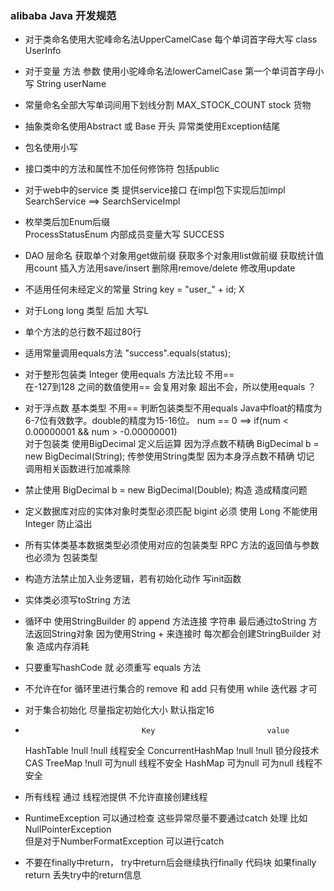 ### alibaba Java 开发规范
- 对于类命名使用大驼峰命名法UpperCamelCase 每个单词首字母大写
    class UserInfo  
- 对于变量 方法 参数 使用小驼峰命名法lowerCamelCase 第一个单词首字母小写
    String userName
- 常量命名全部大写单词间用下划线分割
    MAX_STOCK_COUNT   stock  货物
- 抽象类命名使用Abstract 或 Base 开头 异常类使用Exception结尾
- 包名使用小写
- 接口类中的方法和属性不加任何修饰符 包括public
- 对于web中的service 类 提供service接口 在impl包下实现后加impl
    SearchService    ==>   SearchServiceImpl
- 枚举类后加Enum后缀  
    ProcessStatusEnum   内部成员变量大写  SUCCESS 
- DAO 层命名
    获取单个对象用get做前缀
    获取多个对象用list做前缀
    获取统计值用count
    插入方法用save/insert
    删除用remove/delete
    修改用update
- 不适用任何未经定义的常量
    String key = "user_" + id;   X
- 对于Long long 类型  后加 大写L
- 单个方法的总行数不超过80行
- 适用常量调用equals方法
    "success".equals(status);
- 对于整形包装类 Integer  使用equals 方法比较  不用==  
    在-127到128  之间的数值使用== 会复用对象  超出不会，所以使用equals ？
- 对于浮点数 基本类型 不用== 判断包装类型不用equals 
    Java中float的精度为6-7位有效数字。double的精度为15-16位。 
    num == 0   ==>   if(num < 0.00000001 && num > -0.00000001)  
    对于包装类 使用BigDecimal 定义后运算 因为浮点数不精确
    BigDecimal b = new BigDecimal(String);
    传参使用String类型     因为本身浮点数不精确   切记
    调用相关函数进行加减乘除
- 禁止使用 BigDecimal b = new BigDecimal(Double);  构造 造成精度问题
- 定义数据库对应的实体对象时类型必须匹配  bigint  必须  使用 Long   不能使用Integer  防止溢出
- 所有实体类基本数据类型必须使用对应的包装类型 RPC 方法的返回值与参数也必须为 包装类型
- 构造方法禁止加入业务逻辑，若有初始化动作 写init函数
- 实体类必须写toString 方法
- 循环中 使用StringBuilder 的 append 方法连接  字符串  最后通过toString 方法返回String对象 
    因为使用String +  来连接时 每次都会创建StringBuilder 对象 造成内存消耗
- 只要重写hashCode 就 必须重写 equals 方法

- 不允许在for 循环里进行集合的 remove  和 add  只有使用 while 迭代器  才可 
- 对于集合初始化 尽量指定初始化大小 默认指定16 
-                               Key                         value               
   HashTable                    !null                       !null           线程安全
   ConcurrentHashMap            !null                       !null           锁分段技术 CAS
   TreeMap                      !null                       可为null        线程不安全
   HashMap                      可为null                    可为null        线程不安全
- 所有线程 通过 线程池提供 不允许直接创建线程
- RuntimeException  可以通过检查  这些异常尽量不要通过catch 处理  比如NullPointerException  
    但是对于NumberFormatException  可以进行catch
- 不要在finally中return， try中return后会继续执行finally 代码块 如果finally return  丢失try中的return信息
  